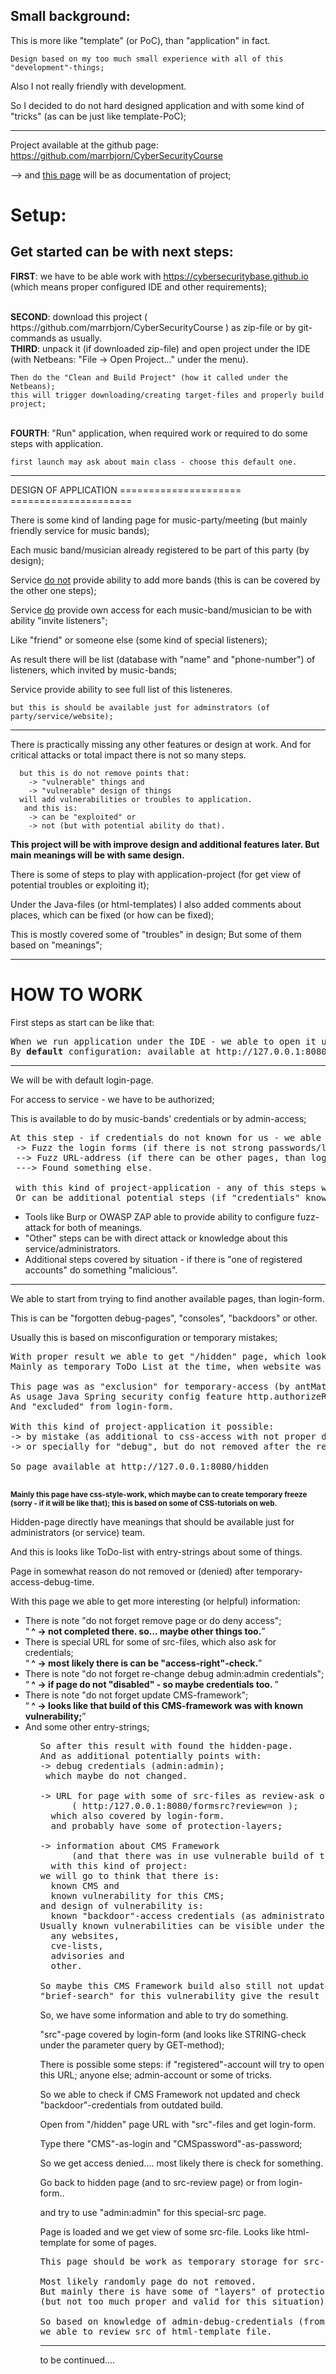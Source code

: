 Small background:
-----------------

This is more like "template" (or PoC), than "application" in fact.

    Design based on my too much small experience with all of this "development"-things;

Also I not really friendly with development.

So I decided to do not hard designed application and with some kind of "tricks" (as can be just like template-PoC);

-------

Project available at the github page: https://github.com/marrbjorn/CyberSecurityCourse

--> and <a href="https://github.com/marrbjorn/documentation/tree/master/F-Secure%20Cyber%20Security%20Base%20MOOC.fi%20-First%20Project">this page</a> will be as documentation of project;


Setup:
======
Get started can be with next steps:
-----------------------------------

<b>FIRST</b>: we have to be able work with https://cybersecuritybase.github.io (which means proper configured IDE and other requirements);

<br />
<strong>SECOND</strong>: download this project ( https://github.com/marrbjorn/CyberSecurityCourse ) as zip-file or by git-commands as usually.

<br />
<b>THIRD</b>: unpack it (if downloaded zip-file) and open project under the IDE (with Netbeans: "File -> Open Project..." under the menu).
   
    Then do the "Clean and Build Project" (how it called under the Netbeans);
    this will trigger downloading/creating target-files and properly build project;

<br />
<strong>FOURTH</strong>: "Run" application, when required work or required to do some steps with application.

    first launch may ask about main class - choose this default one.
    
<hr />
DESIGN OF APPLICATION
=====================
=====================

There is some kind of landing page for music-party/meeting (but mainly friendly service for music bands);

Each music band/musician already registered to be part of this party (by design);

Service <ins>do not</ins> provide ability to add more bands (this is can be covered by the other one steps);

Service <ins>do</ins> provide own access for each music-band/musician to be with ability "invite listeners";

Like "friend" or someone else (some kind of special listeners); 

As result there will be list (database with "name" and "phone-number") of listeners, which invited by music-bands;

Service provide ability to see full list of this listeneres.

    but this is should be available just for adminstrators (of party/service/website);
    
<hr />

There is practically missing any other features or design at work.
And for critical attacks or total impact there is not so many steps.

      but this is do not remove points that:
        -> "vulnerable" things and 
        -> "vulnerable" design of things
      will add vulnerabilities or troubles to application. 
       and this is:
        -> can be "exploited" or 
        -> not (but with potential ability do that).

<strong>This project will be with improve design and additional features later.
But main meanings will be with same design.</strong>

There is some of steps to play with application-project (for get view of potential troubles or exploiting it);

Under the Java-files (or html-templates) I also added comments about places, which can be fixed (or how can be fixed);

This is mostly covered some of "troubles" in design; But some of them based on "meanings";

<hr />

HOW TO WORK
===========
First steps as start can be like that:
<pre>
When we run application under the IDE - we able to open it under the browser;
By <strong>default</strong> configuration: available at http://127.0.0.1:8080 
</pre>
<hr />
We will be with default login-page. 

For access to service - we have to be authorized;

This is available to do by music-bands' credentials or by admin-access; 
<pre>
At this step - if credentials do not known for us - we able to do some of steps for get access:
 -> Fuzz the login forms (if there is not strong passwords/logins);
 --> Fuzz URL-address (if there can be other pages, than login-page or which do not covered by login-page);
 ---> Found something else.
 
 with this kind of project-application - any of this steps will be valid or helpful.
 Or can be additional potential steps (if "credentials" known already).
</pre>
<ul>
<li>Tools like Burp or OWASP ZAP able to provide ability to configure fuzz-attack for both of meanings.</li>

<li>"Other" steps can be with direct attack or knowledge about this service/administrators.</li>

<li>Additional steps covered by situation - if there is "one of registered accounts" do something "malicious".</li>
</ul>

<hr />

We able to start from trying to find another available pages, than login-form.

This is can be "forgotten debug-pages", "consoles", "backdoors" or other.

Usually this is based on misconfiguration or temporary mistakes;
<pre>
With proper result we able to get "/hidden" page, which looks like development-debug page.
Mainly as temporary ToDo List at the time, when website was maintaining before release;

This page was as "exclusion" for temporary-access (by antMatchers.permitAll).
As usage Java Spring security config feature http.authorizeRequests().
And "excluded" from login-form.

With this kind of project-application it possible:
-> by mistake (as additional to css-access with not proper design);
-> or specially for "debug", but do not removed after the release;

So page available at http://127.0.0.1:8080/hidden

</pre>
<b><sub>Mainly this page have css-style-work, which maybe can to create temporary freeze (sorry - if it will be like that);
this is based on some of CSS-tutorials on web.</sub></b>

Hidden-page directly have meanings that should be available just for administrators (or service) team.

And this is looks like ToDo-list with entry-strings about some of things. 

Page in somewhat reason do not removed or (denied) after temporary-access-debug-time.


With this page we able to get more interesting (or helpful) information:
<ul>
<li>There is note "do not forget remove page or do deny access";</li>
<q><strong> ^ -> not completed there. so... maybe other things too.</strong></q>
<li>There is special URL for some of src-files, which also ask for credentials;</li>
<q><strong> ^ -> most likely there is can be "access-right"-check.</strong></q>
<li>There is note "do not forget re-change debug admin:admin credentials";</li>
<q><strong> ^ -> if page do not "disabled" - so maybe credentials too. </strong></q>
<li>There is note "do not forget update CMS-framework";</li>
<q><strong> ^ -> looks like that build of this CMS-framework was with known vulnerability;</strong></q>
<li>And some other entry-strings;</li>
<ul>

<pre>
So after this result with found the hidden-page.
And as additional potentially points with:
-> debug credentials (admin:admin);
 which maybe do not changed.
 
-> URL for page with some of src-files as review-ask other team 
      ( http:/127.0.0.1:8080/formsrc?review=on );
  which also covered by login-form.
  and probably have some of protection-layers;
 
-> information about CMS Framework 
      (and that there was in use vulnerable build of this CMS);
  with this kind of project:
we will go to think that there is:
  known CMS and 
  known vulnerability for this CMS;
and design of vulnerability is:
  known "backdoor"-access credentials (as administrator-rights account);
Usually known vulnerabilities can be visible under the web:
  any websites, 
  cve-lists, 
  advisories and 
  other.
 
So maybe this CMS Framework build also still not updated.
"brief-search" for this vulnerability give the result that backdoor-credentials (CMS:CMSpassword).
</pre>

So, we have some information and able to try do something.

"src"-page covered by login-form (and looks like STRING-check under the parameter query by GET-method);

There is possible some steps: if "registered"-account will try to open this URL; anyone else; admin-account or some of tricks.

So we able to check if CMS Framework not updated and check "backdoor"-credentials from outdated build.

Open from "/hidden" page URL with "src"-files and get login-form.

Type there "CMS"-as-login and "CMSpassword"-as-password;

So we get access denied.... most likely there is check for something.

Go back to hidden page (and to src-review page) or from login-form..

and try to use "admin:admin" for this special-src page.

Page is loaded and we get view of some src-file. Looks like html-template for some of pages.

<pre>
This page should be work as temporary storage for src-files as review-action by other team;

Most likely randomly page do not removed.
But mainly there is have some of "layers" of protection-access
(but not too much proper and valid for this situation);

So based on knowledge of admin-debug-credentials (from forgotten debug-page):
we able to review src of html-template file.
</pre>
<hr />
to be continued....
